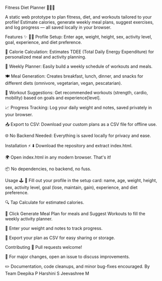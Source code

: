 Fitness Diet Planner 🏋️‍♂️🥗


A static web prototype to plan fitness, diet, and workouts tailored to your profile! Estimate calories, generate weekly meal plans, suggest exercises, and log progress — all saved locally in your browser.


Features ✨
🧑‍💻 Profile Setup: Enter age, weight, height, sex, activity level, goal, experience, and diet preference.

🔢 Calorie Calculation: Estimates TDEE (Total Daily Energy Expenditure) for personalized meal and activity planning.

📅 Weekly Planner: Easily build a weekly schedule of workouts and meals.

🍽️ Meal Generation: Creates breakfast, lunch, dinner, and snacks for different diets (omnivore, vegetarian, vegan, pescatarian).

💪 Workout Suggestions: Get recommended workouts (strength, cardio, mobility) based on goals and experience[level].

📈 Progress Tracking: Log your daily weight and notes, saved privately in your browser.

📤 Export to CSV: Download your custom plans as a CSV file for offline use.

🌐 No Backend Needed: Everything is saved locally for privacy and ease.


Installation ⚡
⬇️ Download the repository and extract index.html.

🌍 Open index.html in any modern browser. That's it!

📦 No dependencies, no backend, no fuss.


Usage 🕹️
👤 Fill out your profile in the setup card: name, age, weight, height, sex, activity level, goal (lose, maintain, gain), experience, and diet preference.

🔍 Tap Calculate for estimated calories.

🍱 Click Generate Meal Plan for meals and Suggest Workouts to fill the weekly activity planner.

📝 Enter your weight and notes to track progress.

📄 Export your plan as CSV for easy sharing or storage.


Contributing 🤝
Pull requests welcome!

💌 For major changes, open an issue to discuss improvements.

✏️ Documentation, code cleanups, and minor bug-fixes encouraged.
By Team 
Deepika P
Harshini S
Jeevashree M

